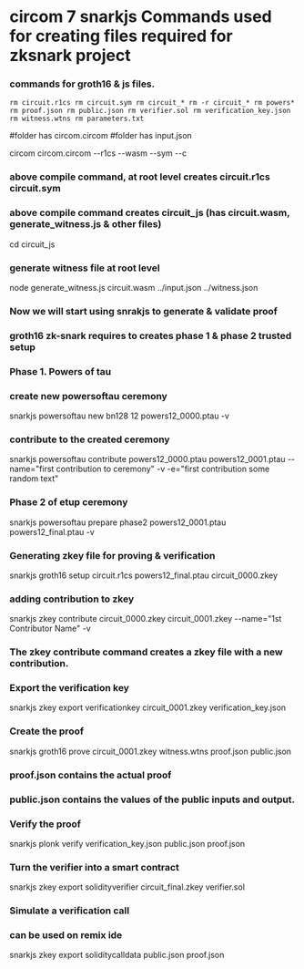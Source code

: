 # circom 7 snarkjs Commands used for creating files required for zksnark project

### commands for groth16 & js files.

`
rm circuit.r1cs
rm circuit.sym
rm circuit_*
rm -r circuit_*
rm powers*
rm proof.json
rm public.json
rm verifier.sol
rm verification_key.json
rm witness.wtns
rm parameters.txt
`

#folder has circom.circom
#folder has input.json

circom circom.circom --r1cs --wasm --sym --c

### above compile command, at root level creates circuit.r1cs circuit.sym 
### above compile command creates circuit_js (has circuit.wasm, generate_witness.js & other files)


cd circuit_js

### generate witness file at root level
node generate_witness.js circuit.wasm ../input.json ../witness.json

### Now we will start using snrakjs to generate & validate proof
### groth16 zk-snark requires to creates phase 1 & phase 2 trusted setup

### Phase 1. Powers of tau

### create new powersoftau ceremony
snarkjs powersoftau new bn128 12 powers12_0000.ptau -v

### contribute to the created ceremony
snarkjs powersoftau contribute powers12_0000.ptau powers12_0001.ptau --name="first contribution to ceremony" -v -e="first contribution some random text"

### Phase 2 of etup ceremony
snarkjs powersoftau prepare phase2 powers12_0001.ptau powers12_final.ptau -v

### Generating zkey file for proving & verification 
snarkjs groth16 setup circuit.r1cs powers12_final.ptau circuit_0000.zkey

### adding contribution to zkey
snarkjs zkey contribute circuit_0000.zkey circuit_0001.zkey --name="1st Contributor Name" -v

### The zkey contribute command creates a zkey file with a new contribution.

### Export the verification key
snarkjs zkey export verificationkey circuit_0001.zkey verification_key.json

### Create the proof
snarkjs groth16 prove circuit_0001.zkey witness.wtns proof.json public.json

### proof.json contains the actual proof
### public.json contains the values of the public inputs and output.

### Verify the proof
snarkjs plonk verify verification_key.json public.json proof.json

### Turn the verifier into a smart contract
snarkjs zkey export solidityverifier circuit_final.zkey verifier.sol

### Simulate a verification call
### can be used on remix ide
snarkjs zkey export soliditycalldata public.json proof.json
